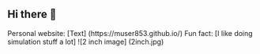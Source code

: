 ## Hi there 👋
<bold>
<italic>
Personal website: [Text] (https://muser853.github.io/)
Fun fact: [I like doing simulation stuff a lot]    
![2 inch image] (2inch.jpg)

<!--

**Muser853/Muser853** is a ✨ _special_ ✨ repository because its `README.md` (this file) appears on your GitHub profile.

Here are some ideas to get you started:

- 🔭 I’m currently working on ...
- 🌱 I’m currently learning ...
- 👯 I’m looking to collaborate on ...
- 🤔 I’m looking for help with ...
- 💬 Ask me about ...
- 📫 How to reach me: ...
- 😄 Pronouns: ...
- ⚡ Fun fact: ...
-->
